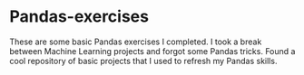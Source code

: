 # Pandas-exercises
These are some basic Pandas exercises I completed.  I took a break between Machine Learning projects and forgot some Pandas tricks.
Found a cool repository of basic projects that I used to refresh my Pandas skills.
